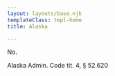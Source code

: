 ```yaml
---
layout: layouts/base.njk
templateClass: tmpl-home
title: Alaska

---
```

No.

Alaska Admin. Code tit. 4, § 52.620